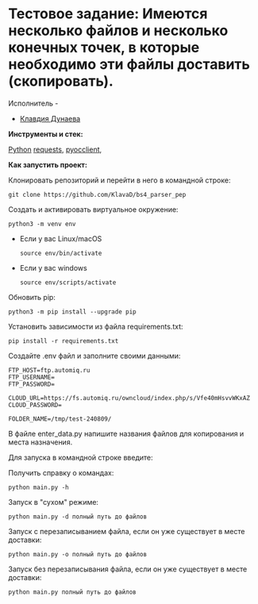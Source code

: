 # Тестовое задание: Имеются несколько файлов и несколько конечных точек, в которые необходимо эти файлы доставить (скопировать). 

Исполнитель - 
*   [Клавдия Дунаева](https://www.t.me/klodunaeva)

**Инструменты и стек:**

[Python](https://www.python.org/) 
[requests](https://pypi.org/project/requests/),
[pyocclient](https://github.com/owncloud/pyocclient/tree/master),



**Как запустить проект:**

Клонировать репозиторий и перейти в него в командной строке:

```
git clone https://github.com/KlavaD/bs4_parser_pep
```


Создать и активировать виртуальное окружение:

```
python3 -m venv env
```

* Если у вас Linux/macOS

    ```
    source env/bin/activate
    ```

* Если у вас windows

    ```
    source env/scripts/activate
    ```

Обновить pip:

```
python3 -m pip install --upgrade pip
```

Установить зависимости из файла requirements.txt:

```
pip install -r requirements.txt
```
Создайте .env файл и заполните своими данными:
```
FTP_HOST=ftp.automiq.ru
FTP_USERNAME=
FTP_PASSWORD=

CLOUD_URL=https://fs.automiq.ru/owncloud/index.php/s/Vfe40mHsvvWKxAZ
CLOUD_PASSWORD=

FOLDER_NAME=/tmp/test-240809/
```
В файле enter_data.py напишите названия файлов для копирования и места назначения.

Для запуска в командной строке введите:

Получить справку о командах: 
```
python main.py -h
```

Запуск в "сухом" режиме: 
```
python main.py -d полный путь до файлов
```
Запуск с перезаписыванием файла, если он уже существует в месте доставки:
```
python main.py -o полный путь до файлов
```
Запуск без перезаписывания файла, если он уже существует в месте доставки:
```
python main.py полный путь до файлов
```
